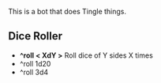 This is a bot that does Tingle things. 

## Dice Roller
* **^roll \< XdY \>** Roll dice of Y sides X times 
* ^roll 1d20
* ^roll 3d4
